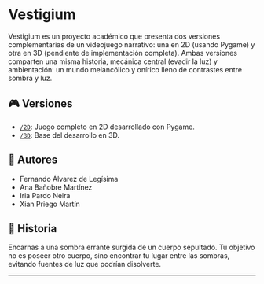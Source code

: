 # Vestigium

Vestigium es un proyecto académico que presenta dos versiones complementarias de un videojuego narrativo: una en 2D (usando Pygame) y otra en 3D (pendiente de implementación completa). Ambas versiones comparten una misma historia, mecánica central (evadir la luz) y ambientación: un mundo melancólico y onírico lleno de contrastes entre sombra y luz.

## 🎮 Versiones

- [`/2D`](./2D): Juego completo en 2D desarrollado con Pygame.
- [`/3D`](./3D): Base del desarrollo en 3D.

## 👥 Autores

- Fernando Álvarez de Legísima
- Ana Bañobre Martínez
- Iria Pardo Neira
- Xian Priego Martín

## 📖 Historia

Encarnas a una sombra errante surgida de un cuerpo sepultado. Tu objetivo no es poseer otro cuerpo, sino encontrar tu lugar entre las sombras, evitando fuentes de luz que podrían disolverte.


---
